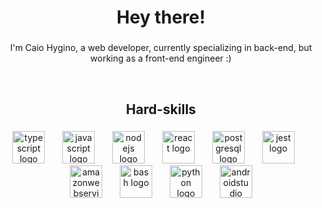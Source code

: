 <h1 align="center">Hey there!</h1>

###

<p align="center">I'm Caio Hygino, a web developer, currently specializing in back-end, but working as a front-end engineer :)</p>
<br>

###

<h2 align="center">Hard-skills</h2>

###

<div align="center">
  <img src="https://skillicons.dev/icons?i=ts" height="52" alt="typescript logo"  />
  <img width="20" />
  <img src="https://skillicons.dev/icons?i=js" height="52" alt="javascript logo"  />
  <img width="20" />
  <img src="https://skillicons.dev/icons?i=nodejs" height="52" alt="nodejs logo"  />
  <img width="20" />
  <img src="https://skillicons.dev/icons?i=react" height="52" alt="react logo"  />
  <img width="20" />
  <img src="https://skillicons.dev/icons?i=postgres" height="52" alt="postgresql logo"  />
  <img width="20" />
  <img src="https://skillicons.dev/icons?i=jest" height="52" alt="jest logo"  />
  <img width="20" />
  <img src="https://skillicons.dev/icons?i=aws" height="52" alt="amazonwebservices logo"  />
  <img width="20" />
  <img src="https://skillicons.dev/icons?i=bash" height="52" alt="bash logo"  />
  <img width="20" />
  <img src="https://skillicons.dev/icons?i=py" height="52" alt="python logo"  />
  <img width="20" />
  <img src="https://skillicons.dev/icons?i=androidstudio" height="52" alt="androidstudio logo"  />
</div>

